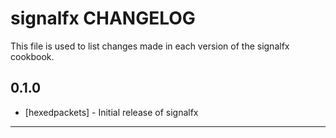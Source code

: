 signalfx CHANGELOG
===========================

This file is used to list changes made in each version of the signalfx cookbook.

0.1.0
-----
- [hexedpackets] - Initial release of signalfx

- - -
